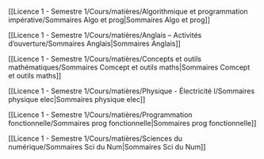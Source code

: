   
  

[[Licence 1 - Semestre 1/Cours/matières/Algorithmique et programmation impérative/Sommaires Algo et prog|Sommaires Algo et prog]]

  

[[Licence 1 - Semestre 1/Cours/matières/Anglais – Activités d’ouverture/Sommaires Anglais|Sommaires Anglais]]

  

[[Licence 1 - Semestre 1/Cours/matières/Concepts et outils mathématiques/Sommaires Comcept et outils maths|Sommaires Comcept et outils maths]]

  

[[Licence 1 - Semestre 1/Cours/matières/Physique - Électricité I/Sommaires physique elec|Sommaires physique elec]]

  

[[Licence 1 - Semestre 1/Cours/matières/Programmation fonctionnelle/Sommaires prog fonctionnelle|Sommaires prog fonctionnelle]]

  

[[Licence 1 - Semestre 1/Cours/matières/Sciences du numérique/Sommaires Sci du Num|Sommaires Sci du Num]]